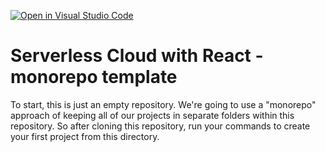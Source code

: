 [![Open in Visual Studio Code](https://classroom.github.com/assets/open-in-vscode-2e0aaae1b6195c2367325f4f02e2d04e9abb55f0b24a779b69b11b9e10269abc.svg)](https://classroom.github.com/online_ide?assignment_repo_id=17907984&assignment_repo_type=AssignmentRepo)
# Serverless Cloud with React - monorepo template

To start, this is just an empty repository. We're going to use a "monorepo" approach of keeping all of our projects in separate folders within this repository. So after cloning this repository, run your commands to create your first project from this directory. 
